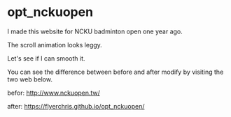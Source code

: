 # opt_nckuopen
I made this website for NCKU badminton open one year ago.

The scroll animation looks leggy.

Let's see if I can smooth it.

You can see the difference between before and after modify by visiting the two web below.

befor:
http://www.nckuopen.tw/

after:
https://flyerchris.github.io/opt_nckuopen/